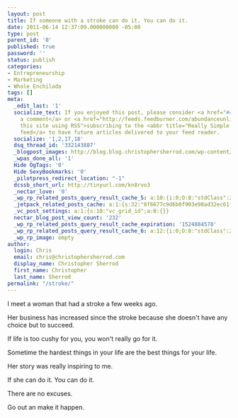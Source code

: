 ```yaml
---
layout: post
title: If someone with a stroke can do it. You can do it.
date: 2011-06-14 12:37:09.000000000 -05:00
type: post
parent_id: '0'
published: true
password: ''
status: publish
categories:
- Entrepreneurship
- Marketing
- Whole Enchilada
tags: []
meta:
  _edit_last: '1'
  socialize_text: If you enjoyed this post, please consider <a href="#comments">leaving
    a comment</a> or <a href="http://feeds.feedburner.com/abundanceunlimited" title="Syndicate
    this site using RSS">subscribing to the <abbr title="Really Simple Syndication">RSS</abbr>
    feed</a> to have future articles delivered to your feed reader.
  socialize: '1,2,17,18'
  dsq_thread_id: '332143887'
  _blogpost_images: http://blog.blog.christophersherrod.com/wp-content/uploads/images/video1.jpg
  _wpas_done_all: '1'
  Hide OgTags: '0'
  Hide SexyBookmarks: '0'
  _pilotpress_redirect_location: "-1"
  dcssb_short_url: http://tinyurl.com/kn8rvo3
  _nectar_love: '0'
  _wp_rp_related_posts_query_result_cache_5: a:10:{i:0;O:8:"stdClass":2:{s:7:"post_id";s:4:"6757";s:5:"score";s:17:"18.93514117081009";}i:1;O:8:"stdClass":2:{s:7:"post_id";s:4:"6726";s:5:"score";s:18:"16.242864708676407";}i:2;O:8:"stdClass":2:{s:7:"post_id";s:2:"39";s:5:"score";s:18:"12.935317256168105";}i:3;O:8:"stdClass":2:{s:7:"post_id";s:2:"98";s:5:"score";s:18:"12.083070843357874";}i:4;O:8:"stdClass":2:{s:7:"post_id";s:4:"7097";s:5:"score";s:18:"11.443348901749939";}i:5;O:8:"stdClass":2:{s:7:"post_id";s:2:"35";s:5:"score";s:18:"10.945684832100458";}i:6;O:8:"stdClass":2:{s:7:"post_id";s:2:"29";s:5:"score";s:18:"10.389385904566424";}i:7;O:8:"stdClass":2:{s:7:"post_id";s:4:"6776";s:5:"score";s:18:"10.305962890492523";}i:8;O:8:"stdClass":2:{s:7:"post_id";s:3:"310";s:5:"score";s:18:"10.305962890492523";}i:9;O:8:"stdClass":2:{s:7:"post_id";s:4:"6545";s:5:"score";s:17:"9.602408070467625";}}
  _jetpack_related_posts_cache: a:1:{s:32:"8f6677c9d6b0f903e98ad32ec61f8deb";a:2:{s:7:"expires";i:1454366402;s:7:"payload";a:3:{i:0;a:1:{s:2:"id";i:869;}i:1;a:1:{s:2:"id";i:1373;}i:2;a:1:{s:2:"id";i:1259;}}}}
  _vc_post_settings: a:1:{s:10:"vc_grid_id";a:0:{}}
  nectar_blog_post_view_count: '232'
  _wp_rp_related_posts_query_result_cache_expiration: '1524884578'
  _wp_rp_related_posts_query_result_cache_6: a:12:{i:0;O:8:"stdClass":2:{s:7:"post_id";s:4:"6757";s:5:"score";s:17:"32.06981106611118";}i:1;O:8:"stdClass":2:{s:7:"post_id";s:2:"98";s:5:"score";s:18:"23.794679791766143";}i:2;O:8:"stdClass":2:{s:7:"post_id";s:4:"6726";s:5:"score";s:18:"22.942994591825986";}i:3;O:8:"stdClass":2:{s:7:"post_id";s:4:"7097";s:5:"score";s:18:"22.881266588851158";}i:4;O:8:"stdClass":2:{s:7:"post_id";s:2:"35";s:5:"score";s:17:"21.96127545213589";}i:5;O:8:"stdClass":2:{s:7:"post_id";s:3:"207";s:5:"score";s:17:"21.89474928830353";}i:6;O:8:"stdClass":2:{s:7:"post_id";s:4:"6776";s:5:"score";s:18:"21.508909566475342";}i:7;O:8:"stdClass":2:{s:7:"post_id";s:3:"310";s:5:"score";s:18:"21.508909566475342";}i:8;O:8:"stdClass":2:{s:7:"post_id";s:2:"20";s:5:"score";s:17:"20.69797935059468";}i:9;O:8:"stdClass":2:{s:7:"post_id";s:4:"3116";s:5:"score";s:18:"20.283796556791042";}i:10;O:8:"stdClass":2:{s:7:"post_id";s:4:"8053";s:5:"score";s:17:"19.42507567667963";}i:11;O:8:"stdClass":2:{s:7:"post_id";s:4:"6919";s:5:"score";s:17:"19.42507567667963";}}
  _wp_rp_image: empty
author:
  login: Chris
  email: chris@christophersherrod.com
  display_name: Christopher Sherrod
  first_name: Christopher
  last_name: Sherrod
permalink: "/stroke/"
---
```

<p>I meet a woman that had a stroke a few weeks ago.</p>
<p>Her business has increased since the stroke because she doesn't have any choice but to succeed.</p>
<p>If life is too cushy for you, you won't really go for it.</p>
<p>Sometime the hardest things in your life are the best things for your life.</p>
<p>Her story was really inspiring to me.</p>
<p>If she can do it. You can do it.</p>
<p>There are no excuses.</p>
<p>Go out an make it happen.</p>
